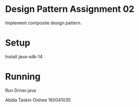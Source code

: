 # Design Pattern Assignment 02
Implement composite design pattern.

# Setup
Install java-sdk-14

# Running
Run Driver.java

Abida Taskin Oishee
160041035